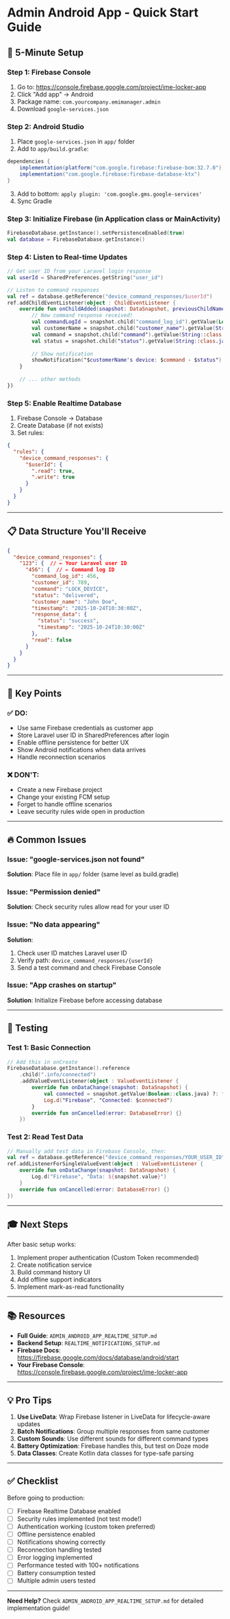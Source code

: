 # Admin Android App - Quick Start Guide

## 🚀 5-Minute Setup

### Step 1: Firebase Console
1. Go to: https://console.firebase.google.com/project/ime-locker-app
2. Click "Add app" → Android
3. Package name: `com.yourcompany.emimanager.admin`
4. Download `google-services.json`

### Step 2: Android Studio
1. Place `google-services.json` in `app/` folder
2. Add to `app/build.gradle`:
```gradle
dependencies {
    implementation(platform("com.google.firebase:firebase-bom:32.7.0"))
    implementation("com.google.firebase:firebase-database-ktx")
}
```
3. Add to bottom: `apply plugin: 'com.google.gms.google-services'`
4. Sync Gradle

### Step 3: Initialize Firebase (in Application class or MainActivity)
```kotlin
FirebaseDatabase.getInstance().setPersistenceEnabled(true)
val database = FirebaseDatabase.getInstance()
```

### Step 4: Listen to Real-time Updates
```kotlin
// Get user ID from your Laravel login response
val userId = SharedPreferences.getString("user_id")

// Listen to command responses
val ref = database.getReference("device_command_responses/$userId")
ref.addChildEventListener(object : ChildEventListener {
    override fun onChildAdded(snapshot: DataSnapshot, previousChildName: String?) {
        // New command response received!
        val commandLogId = snapshot.child("command_log_id").getValue(Long::class.java)
        val customerName = snapshot.child("customer_name").getValue(String::class.java)
        val command = snapshot.child("command").getValue(String::class.java)
        val status = snapshot.child("status").getValue(String::class.java)
        
        // Show notification
        showNotification("$customerName's device: $command - $status")
    }
    
    // ... other methods
})
```

### Step 5: Enable Realtime Database
1. Firebase Console → Database
2. Create Database (if not exists)
3. Set rules:
```json
{
  "rules": {
    "device_command_responses": {
      "$userId": {
        ".read": true,
        ".write": true
      }
    }
  }
}
```

---

## 📋 Data Structure You'll Receive

```json
{
  "device_command_responses": {
    "123": {  // ← Your Laravel user ID
      "456": {  // ← Command log ID
        "command_log_id": 456,
        "customer_id": 789,
        "command": "LOCK_DEVICE",
        "status": "delivered",
        "customer_name": "John Doe",
        "timestamp": "2025-10-24T10:30:00Z",
        "response_data": {
          "status": "success",
          "timestamp": "2025-10-24T10:30:00Z"
        },
        "read": false
      }
    }
  }
}
```

---

## 🎯 Key Points

### ✅ DO:
- Use same Firebase credentials as customer app
- Store Laravel user ID in SharedPreferences after login
- Enable offline persistence for better UX
- Show Android notifications when data arrives
- Handle reconnection scenarios

### ❌ DON'T:
- Create a new Firebase project
- Change your existing FCM setup
- Forget to handle offline scenarios
- Leave security rules wide open in production

---

## 🔥 Common Issues

### Issue: "google-services.json not found"
**Solution**: Place file in `app/` folder (same level as build.gradle)

### Issue: "Permission denied"
**Solution**: Check security rules allow read for your user ID

### Issue: "No data appearing"
**Solution**: 
1. Check user ID matches Laravel user ID
2. Verify path: `device_command_responses/{userId}`
3. Send a test command and check Firebase Console

### Issue: "App crashes on startup"
**Solution**: Initialize Firebase before accessing database

---

## 📱 Testing

### Test 1: Basic Connection
```kotlin
// Add this in onCreate
FirebaseDatabase.getInstance().reference
    .child(".info/connected")
    .addValueEventListener(object : ValueEventListener {
        override fun onDataChange(snapshot: DataSnapshot) {
            val connected = snapshot.getValue(Boolean::class.java) ?: false
            Log.d("Firebase", "Connected: $connected")
        }
        override fun onCancelled(error: DatabaseError) {}
    })
```

### Test 2: Read Test Data
```kotlin
// Manually add test data in Firebase Console, then:
val ref = database.getReference("device_command_responses/YOUR_USER_ID")
ref.addListenerForSingleValueEvent(object : ValueEventListener {
    override fun onDataChange(snapshot: DataSnapshot) {
        Log.d("Firebase", "Data: ${snapshot.value}")
    }
    override fun onCancelled(error: DatabaseError) {}
})
```

---

## 🎓 Next Steps

After basic setup works:
1. Implement proper authentication (Custom Token recommended)
2. Create notification service
3. Build command history UI
4. Add offline support indicators
5. Implement mark-as-read functionality

---

## 📚 Resources

- **Full Guide**: `ADMIN_ANDROID_APP_REALTIME_SETUP.md`
- **Backend Setup**: `REALTIME_NOTIFICATIONS_SETUP.md`
- **Firebase Docs**: https://firebase.google.com/docs/database/android/start
- **Your Firebase Console**: https://console.firebase.google.com/project/ime-locker-app

---

## 💡 Pro Tips

1. **Use LiveData**: Wrap Firebase listener in LiveData for lifecycle-aware updates
2. **Batch Notifications**: Group multiple responses from same customer
3. **Custom Sounds**: Use different sounds for different command types
4. **Battery Optimization**: Firebase handles this, but test on Doze mode
5. **Data Classes**: Create Kotlin data classes for type-safe parsing

---

## ✅ Checklist

Before going to production:

- [ ] Firebase Realtime Database enabled
- [ ] Security rules implemented (not test mode!)
- [ ] Authentication working (custom token preferred)
- [ ] Offline persistence enabled
- [ ] Notifications showing correctly
- [ ] Reconnection handling tested
- [ ] Error logging implemented
- [ ] Performance tested with 100+ notifications
- [ ] Battery consumption tested
- [ ] Multiple admin users tested

---

**Need Help?** Check `ADMIN_ANDROID_APP_REALTIME_SETUP.md` for detailed implementation guide!

